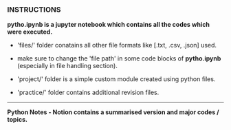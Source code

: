### INSTRUCTIONS
**pytho.ipynb is a jupyter notebook which contains all the codes which were executed.**
- 'files/' folder conatains all other file formats like [.txt, .csv, .json] used.
- make sure to change the 'file path' in some code blocks of **pytho.ipynb** (especially in file handling section).

- 'project/' folder is a simple custom module created using python files.
- 'practice/' folder contains additional revision files.
-----------------------
**Python Notes - Notion contains a summarised version and major codes / topics.**
